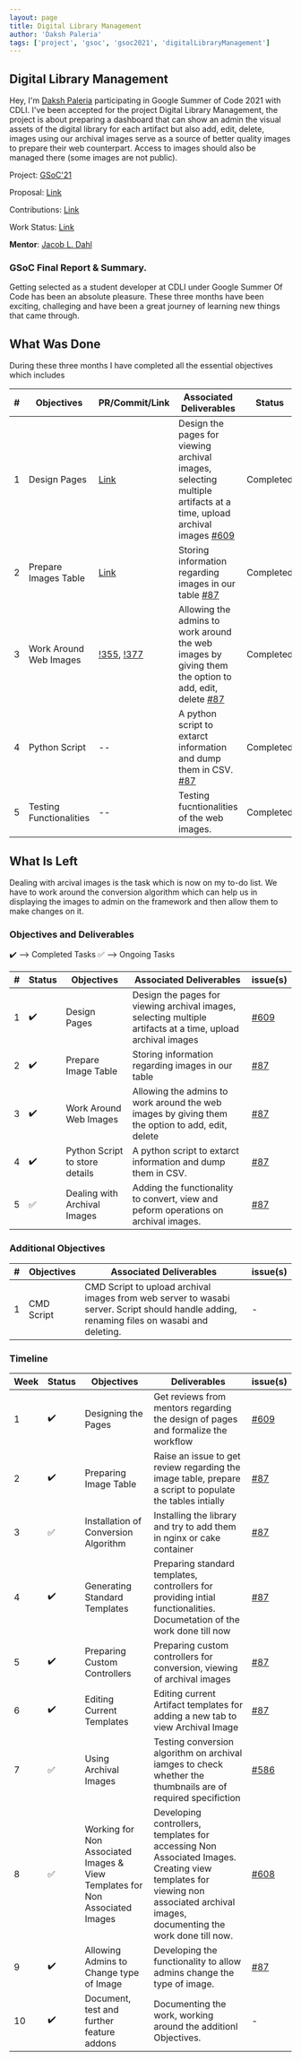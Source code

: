 ```yaml
---
layout: page
title: Digital Library Management
author: 'Daksh Paleria'
tags: ['project', 'gsoc', 'gsoc2021', 'digitalLibraryManagement']
---
```


## Digital Library Management

Hey, I'm [Daksh Paleria](https://www.linkedin.com/in/daksh-paleria-606211190/) participating in Google Summer of Code 2021 with CDLI.
I've been accepted for the project Digital Library Management, the project is about preparing a dashboard that can show an admin the visual assets of the digital library for each artifact but also add, edit, delete, images using our archival images serve as a source of better quality images to prepare their web counterpart. Access to images should also be managed there (some images are not public).


Project: [GSoC'21](https://summerofcode.withgoogle.com/projects/#6327175881424896)

Proposal: [Link](https://docs.google.com/document/d/1_B54MqUZHQOMm2iRRvYYVMqDiDcIz5tq9iY6Qm7fvnw/edit?usp=sharing)

Contributions: [Link](https://gitlab.com/cdli/framework/-/merge_requests?scope=all&utf8=%E2%9C%93&state=all&author_username=dakshp07)

Work Status: [Link](https://drive.google.com/drive/folders/17zfao7u9gfowSWieSYWuw8JJVlluXdE0?usp=sharing)

**Mentor**: [Jacob L. Dahl](mailto:jacob.dahl@orinst.ox.ac.uk)

### GSoC Final Report & Summary.
Getting selected as a student developer at CDLI under Google Summer Of Code has been an absolute pleasure. These three months have been exciting, challeging and have been a great journey of learning new things that came through.

## What Was Done
During these three months I have completed all the essential objectives which includes

| \# | Objectives | PR/Commit/Link | Associated Deliverables | Status |
|----|-------------|----------------|---------|--------|
| 1 | Design Pages   | [Link](https://www.figma.com/file/jOKep53xdWK6YS6Xqtqoef/CDLI-GSoC-Design?node-id=0%3A1) | Design the pages for viewing archival images, selecting multiple artifacts at a time, upload archival images [#609](https://gitlab.com/cdli/framework/-/issues/609) | Completed  |
| 2 | Prepare Images Table  |  [Link](https://gitlab.com/cdli/framework/-/issues/87#note_602032029)  | Storing information regarding images in our table  [#87](https://gitlab.com/cdli/framework/-/issues/87) |Completed |
| 3  |  Work Around Web Images   |  [!355](https://gitlab.com/cdli/framework/-/merge_requests/355), [!377](https://gitlab.com/cdli/framework/-/merge_requests/377/)  | Allowing the admins to work around the web images by giving them the option to add, edit, delete  [#87](https://gitlab.com/cdli/framework/-/issues/87) |Completed   |
| 4  |  Python Script | --  |  A python script to extarct information and dump them in CSV. [#87](https://gitlab.com/cdli/framework/-/issues/87) | Completed |
| 5  | Testing Functionalities | -- | Testing fucntionalities of the web images. | Completed |

## What Is Left
Dealing with arcival images is the task which is now on my to-do list. We have to work around the conversion algorithm which can help us in displaying the images to admin on the framework and then allow them to make changes on it. 

### Objectives and Deliverables

:heavy_check_mark: --> Completed Tasks
:white_check_mark: --> Ongoing Tasks

| \# | Status  | Objectives                    | Associated Deliverables         | issue(s) |
| --- | --- | ----------------------------- | ---------------------------------------------- | -------- |
| 1 | :heavy_check_mark: | Design Pages | Design the pages for viewing archival images, selecting multiple artifacts at a time, upload archival images | [#609](https://gitlab.com/cdli/framework/-/issues/609) |
| 2 | :heavy_check_mark: | Prepare Image Table | Storing information regarding images in our table | [#87](https://gitlab.com/cdli/framework/-/issues/87) |
| 3 | :heavy_check_mark: | Work Around Web Images | Allowing the admins to work around the web images by giving them the option to add, edit, delete | [#87](https://gitlab.com/cdli/framework/-/issues/87) |
| 4 | :heavy_check_mark: | Python Script to store details | A python script to extarct information and dump them in CSV. | [#87](https://gitlab.com/cdli/framework/-/issues/87) |
| 5 | :white_check_mark: | Dealing with Archival Images | Adding the functionality to convert, view and peform operations on  archival images. | [#87](https://gitlab.com/cdli/framework/-/issues/87) |  


### Additional Objectives

| \# | Objectives         | Associated Deliverables                                             | issue(s) |
| --- |------------------ | ------------------------------------------------------------------- | -------- |
| 1 | CMD Script  | CMD Script to upload archival images from web server to wasabi server. Script should handle adding, renaming files on wasabi and deleting. | - |


### Timeline  

| Week  | Status |Objectives | Deliverables | issue(s)
|---|---|---|---| --- |
|1| :heavy_check_mark: | Designing the Pages | Get reviews from mentors regarding the design of pages and formalize the workflow | [#609](https://gitlab.com/cdli/framework/-/issues/609) |
|2| :heavy_check_mark: | Preparing Image Table   | Raise an issue to get review regarding the image table, prepare a script to populate the tables intially | [#87](https://gitlab.com/cdli/framework/-/issues/87)  |
|3| :white_check_mark: | Installation of Conversion Algorithm | Installing the library and try to add them in nginx or cake container | [#87](https://gitlab.com/cdli/framework/-/issues/87)  |
|4| :heavy_check_mark: | Generating Standard Templates  | Preparing standard templates, controllers for providing intial functionalities. Documetation of the work done till now | [#87](https://gitlab.com/cdli/framework/-/issues/87)  |
|5| :heavy_check_mark: | Preparing Custom Controllers  | Preparing custom controllers for conversion, viewing of archival images |[#87](https://gitlab.com/cdli/framework/-/issues/87)   |
|6| :heavy_check_mark:| Editing Current Templates | Editing current Artifact templates for adding a new tab to view Archival Image | [#87](https://gitlab.com/cdli/framework/-/issues/87)  |
|7| :white_check_mark: | Using Archival Images  | Testing conversion algorithm on archival iamges to check whether the thumbnails are of required specifiction | [#586](https://gitlab.com/cdli/framework/-/issues/586) |
|8| :white_check_mark: | Working for Non Associated Images & View Templates for Non Associated Images | Developing controllers, templates for accessing Non Associated Images. Creating view templates for viewing non associated archival images, documenting the work done till now. | [#608](https://gitlab.com/cdli/framework/-/issues/608) |
|9| :heavy_check_mark: | Allowing Admins to Change type of Image | Developing the functionality to allow admins change the type of image. | [#87](https://gitlab.com/cdli/framework/-/issues/87) |
|10| :heavy_check_mark: | Document, test and further feature addons | Documenting the work, working around the additionl Objectives. | - |